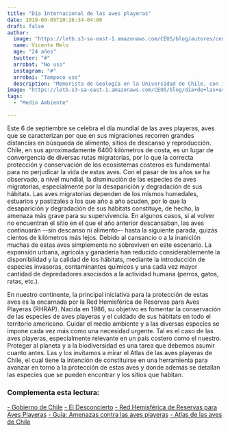 ```yaml
---
title: "Día Internacional de las aves playeras"
date: 2019-09-05T10:26:34-04:00
draft: false
author: 
  image: "https://letb.s3-sa-east-1.amazonaws.com/CEUS/blog/autores/ceus_VMelo.jpg"
  name: Vicente Melo
  age: "24 años"
  twitter: "#" 
  arrobat: "No uso" 
  instagram: "#"
  arrobai: "Tampoco uso"
  description: "Memorista de Geología en la Universidad de Chile, con intereses en Geomorfología Glaciar, Glaciología y Geología Ambiental principalmente. Actualmente estudiando un depósito de avalancha de roca en el río Yeso. Actualmente integrante del equipo de contenido de la ONG CEUS CHILE."
image: "https://letb.s3-sa-east-1.amazonaws.com/CEUS/blog/dia+de+las+aves.jpg"
tags:
  - "Medio Ambiente"

---
```

Este 6 de septiembre se celebra el día mundial de las aves playeras, aves que se caracterizan por que en sus migraciones recorren grandes distancias en búsqueda de alimento, sitios de descanso y reproducción. Chile, en sus aproximadamente 6400 kilómetros de costa, es un lugar de convergencia de diversas rutas migratorias, por lo que la correcta protección y conservación de los ecosistemas costeros es fundamental para no perjudicar la vida de estas aves.
Con el pasar de los años se ha observado, a nivel mundial, la disminución de las especies de aves migratorias, especialmente por la desaparición y degradación de sus hábitats. Las aves migratorias dependen de los mismos humedales, estuarios y pastizales a los que año a año acuden, por lo que la desaparición y degradación de sus hábitats constituye, de hecho, la amenaza más grave para su supervivencia. En algunos casos, si al volver no encuentran el sitio en el que el año anterior descansaban, las aves continuarán --sin descanso ni alimento-- hasta la siguiente parada, quizás cientos de kilómetros más lejos. Debido al cansancio o a la inanición muchas de estas aves simplemente no sobreviven en este escenario. La expansión urbana, agrícola y ganadería han reducido considerablemente la disponibilidad y la calidad de los hábitats, mediante la introducción de especies invasoras, contaminantes químicos y una cada vez mayor cantidad de depredadores asociados a la actividad humana (perros, gatos, ratas, etc.). 

En nuestro continente, la principal iniciativa para la protección de estas aves es la encarnada por la Red Hemisférica de Reservas para Aves Playeras (RHRAP). Nacida en 1986, su objetivo es fomentar la conservación de las especies de aves playeras y el cuidado de sus hábitats en todo el territorio americano.
Cuidar el medio ambiente y a las diversas especies se impone cada vez más como una necesidad urgente. Tal es el caso de las aves playeras, especialmente relevante en un país costero como el nuestro. Proteger al planeta y a la biodiversidad es una tarea que debemos asumir cuanto antes.
Las y los invitamos a mirar el Atlas de las aves playeras de Chile, el cual tiene la intención de constituirse en una herramienta para avanzar en torno a la protección de estas aves y donde además se detallan las especies que se pueden encontrar y los sitios que habitan.

<div class="notas-al-pie">
<h3 class="title-notas-al-pie">Complementa esta lectura:</h3>
  <div class="links-wrapp">
  <a href="https://www.gob.cl/nuestro-pais/ " target="_blank" class="link-to-font">- Gobierno de Chile</a>
  <a href="https://www.eldesconcierto.cl/2018/09/06/dia-mundial-de-las-aves-playeras-a-no-descuidar/" target="_blank" class="link-to-font">- El Desconcierto</a>
  <a href="https://whsrn.org/es/acerca-de-whsrn/historia/" target="_blank" class="link-to-font"- >- Red Hemisférica de Reservas para Aves Playeras</a>
  <a href="http://www.nashorebirds.org/wp-content/themes/ambi-theme/documents/curriculos/shorebird-sister-schools-guide-for-educators-2-ES.pdf " target="_blank" class="link-to-font">- Guía: Amenazas contra las aves playeras</a>
  <a href="http://www.redobservadores.cl/wp-content/uploads/2018/05/Atlas-de-las-aves-playeras-de-Chile.pdf " target="_blank" class="link-to-font">- Atlas de las aves de Chile</a>
  </div>
</div>